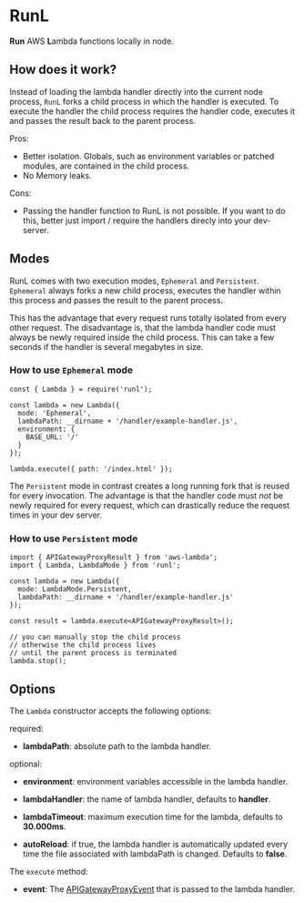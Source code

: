 # RunL

**Run** AWS **L**ambda functions locally in node.

## How does it work?

Instead of loading the lambda handler directly into the current node process,
`RunL` forks a child process in which the handler is executed. To execute the
handler the child process requires the handler code, executes it and passes the
result back to the parent process.

Pros:

- Better isolation. Globals, such as environment variables or patched modules,
  are contained in the child process.
- No Memory leaks.

Cons:

- Passing the handler function to RunL is not possible. If you want to do this,
  better just import / require the handlers direcly into your dev-server.

## Modes

RunL comes with two execution modes, `Ephemeral` and `Persistent`. `Ephemeral`
always forks a new child process, executes the handler within this process and
passes the result to the parent process.

This has the advantage that every request runs totally isolated from every other
request. The disadvantage is, that the lambda handler code must always be newly
required inside the child process. This can take a few seconds if the handler is
several megabytes in size.

### How to use `Ephemeral` mode

```
const { Lambda } = require('runl');

const lambda = new Lambda({
  mode: 'Ephemeral',
  lambdaPath: __dirname + '/handler/example-handler.js',
  environment: {
    BASE_URL: '/'
  }
});

lambda.execute({ path: '/index.html' });
```

The `Persistent` mode in contrast creates a long running fork that is reused for
every invocation. The advantage is that the handler code must _not_ be newly
required for every request, which can drastically reduce the request times in
your dev server.

### How to use `Persistent` mode

```
import { APIGatewayProxyResult } from 'aws-lambda';
import { Lambda, LambdaMode } from 'runl';

const lambda = new Lambda({
  mode: LambdaMode.Persistent,
  lambdaPath: __dirname + '/handler/example-handler.js'
});

const result = lambda.execute<APIGatewayProxyResult>();

// you can manually stop the child process
// otherwise the child process lives
// until the parent process is terminated
lambda.stop();
```

## Options

The `Lambda` constructor accepts the following options:

required:

- **lambdaPath**: absolute path to the lambda handler.

optional:

- **environment**: environment variables accessible in the lambda handler.

- **lambdaHandler**: the name of lambda handler, defaults to **handler**.

- **lambdaTimeout**: maximum execution time for the lambda, defaults to
  **30.000ms**.

- **autoReload**: if true, the lambda handler is automatically updated every
  time the file associated with lambdaPath is changed. Defaults to **false**.

The `execute` method:

- **event**: The
  [APIGatewayProxyEvent](https://docs.aws.amazon.com/apigateway/latest/developerguide/set-up-lambda-proxy-integrations.html#api-gateway-simple-proxy-for-lambda-input-format)
  that is passed to the lambda handler.

